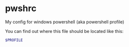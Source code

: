 # pwshrc
My config for windows powershell (aka powershell profile)

You can find out where this file should be located like this:

```Powershell
$PROFILE
```
